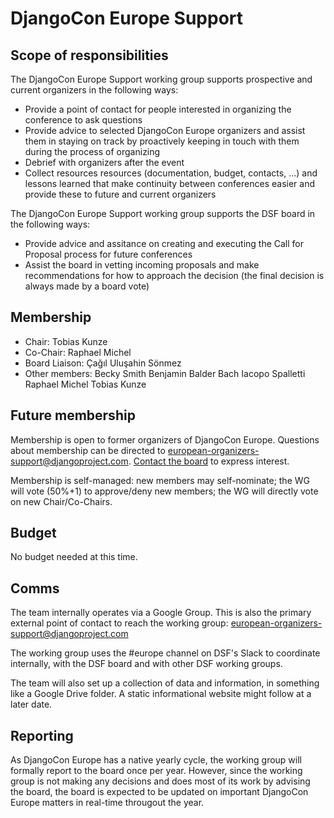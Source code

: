 # DjangoCon Europe Support

## Scope of responsibilities

The DjangoCon Europe Support working group supports prospective and current organizers in the following ways:

- Provide a point of contact for people interested in organizing the conference to ask questions
- Provide advice to selected DjangoCon Europe organizers and assist them in staying on track by proactively keeping in touch with them during the process of organizing
- Debrief with organizers after the event
- Collect resources resources (documentation, budget, contacts, ...) and lessons learned that make continuity between conferences easier and provide these to future and current organizers

The DjangoCon Europe Support working group supports the DSF board in the following ways:

- Provide advice and assitance on creating and executing the Call for Proposal process for future conferences
- Assist the board in vetting incoming proposals and make recommendations for how to approach the decision (the final decision is always made by a board vote)

## Membership

- Chair: Tobias Kunze
- Co-Chair: Raphael Michel
- Board Liaison: Çağıl Uluşahin Sönmez  
- Other members:
    Becky Smith
    Benjamin Balder Bach
    Iacopo Spalletti
    Raphael Michel
    Tobias Kunze
                         
## Future membership

Membership is open to former organizers of DjangoCon Europe. Questions about membership can be directed to european-organizers-support@djangoproject.com. [Contact the board](https://www.djangoproject.com/contact/foundation/) to express interest.

Membership is self-managed: new members may self-nominate; the WG will vote (50%+1) to approve/deny new members; the WG will directly vote on new Chair/Co-Chairs.

## Budget

No budget needed at this time.

## Comms

The team internally operates via a Google Group. This is also the primary external point of contact to reach the working group: european-organizers-support@djangoproject.com

The working group uses the #europe channel on DSF's Slack to coordinate internally, with the DSF board and with other DSF working groups.

The team will also set up a collection of data and information, in something like a Google Drive folder. A static informational website might follow at a later date.

## Reporting

As DjangoCon Europe has a native yearly cycle, the working group will formally report to the board once per year. However, since the working group is not making any decisions and does most of its work by advising the board, the board is expected to be updated on important DjangoCon Europe matters in real-time througout the year.
